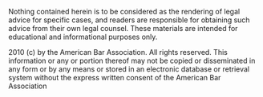 Nothing contained herein is to be considered as the rendering of legal advice for specific cases, and readers are responsible for obtaining such advice from their own legal counsel. These materials are intended for educational and informational purposes only.

2010 (c) by the American Bar Association. All rights reserved. This information or any or portion thereof may not be copied or disseminated in any form or by any means or stored in an electronic database or retrieval system without the express written consent of the American Bar Association
